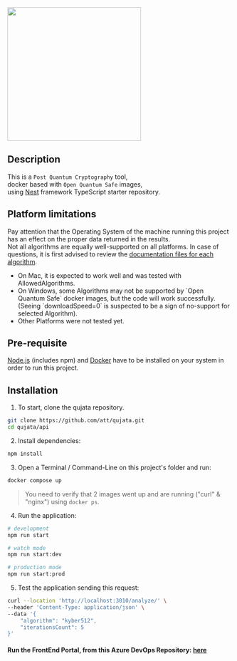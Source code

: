 <img src="https://github.com/att/qujata/assets/7979328/199a9c84-840b-415e-a221-621c22184ad2" width="300">

## Description
This is a `Post Quantum Cryptography` tool,
<br/>
docker based with `Open Quantum Safe` images,
<br/>
using [Nest](https://github.com/nestjs/nest) framework TypeScript starter repository.

## Platform limitations
Pay attention that the Operating System of the machine running this project has an effect on the proper data returned in the results.
<br/>
Not all algorithms are equally well-supported on all platforms. In case of questions, it is first advised to review the [documentation files for each algorithm](https://github.com/open-quantum-safe/liboqs/tree/main/docs/algorithms).
<br/>
<ul>
  <li>On Mac, it is expected to work well and was tested with AllowedAlgorithms.</li>
  <li>On Windows, some Algorithms may not be supported by `Open Quantum Safe` docker images, but the code will work successfully.<br/>(Seeing `downloadSpeed=0` is suspected to be a sign of no-support for selected Algorithm).</li>
  <li>Other Platforms were not tested yet.</li>
</ul>

## Pre-requisite
[Node.js](#https://nodejs.org/en/download) (includes npm) and [Docker](https://docs.docker.com/engine/install) have to be installed on your system in order to run this project.

## Installation
1. To start, clone the qujata repository.
```bash
git clone https://github.com/att/qujata.git
cd qujata/api
```
2. Install dependencies:
```bash
npm install
```

3. Open a Terminal / Command-Line on this project's folder and run:<br/>
```bash
docker compose up
```
> You need to verify that 2 images went up and are running ("curl" & "nginx") using `docker ps`.

4. Run the application:

```bash
# development
npm run start

# watch mode
npm run start:dev

# production mode
npm run start:prod
```

5. Test the application sending this request:
```bash
curl --location 'http://localhost:3010/analyze/' \
--header 'Content-Type: application/json' \
--data '{
    "algorithm": "kyber512",
    "iterationsCount": 5
}'
```

#### Run the FrontEnd Portal, from this Azure DevOps Repository: [here](#https://github.com/att/qujata/tree/main/portal/README.md)


